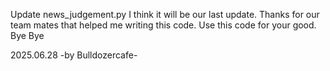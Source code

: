 Update news_judgement.py
I think it will be our last update.
Thanks for our team mates that helped me writing this code.
Use this code for your good.
Bye Bye

2025.06.28 
-by Bulldozercafe-

